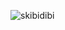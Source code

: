 ![skibidibi](https://encrypted-tbn0.gstatic.com/images?q=tbn:ANd9GcQXpq-8F1xIB852ePvVdDHGSyUeqQvMeTKoGA&s)